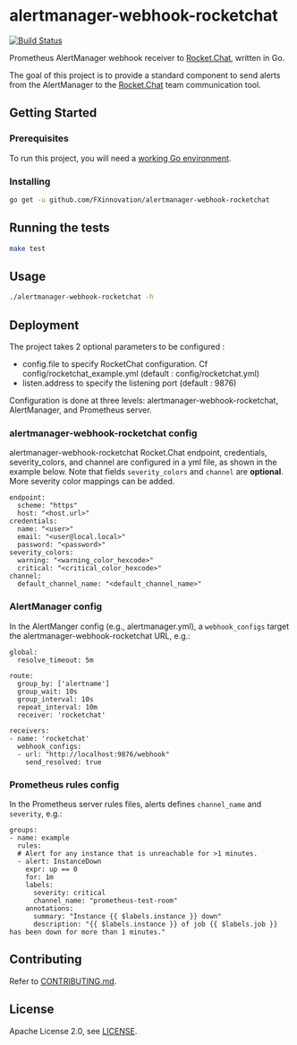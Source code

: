# alertmanager-webhook-rocketchat
[![Build Status](https://travis-ci.org/FXinnovation/alertmanager-webhook-rocketchat.svg?branch=master)](https://travis-ci.org/FXinnovation/alertmanager-webhook-rocketchat)

Prometheus AlertManager webhook receiver to [Rocket.Chat](https://rocket.chat/), written in Go.

The goal of this project is to provide a standard component to send alerts from the AlertManager to the 
[Rocket.Chat](https://rocket.chat/) team communication tool.

## Getting Started

### Prerequisites

To run this project, you will need a [working Go environment](https://golang.org/doc/install).

### Installing

```bash
go get -u github.com/FXinnovation/alertmanager-webhook-rocketchat
```

## Running the tests

```bash
make test
```

## Usage

```bash
./alertmanager-webhook-rocketchat -h
```

## Deployment

The project takes 2 optional parameters to be configured :
- config.file to specify RocketChat configuration. Cf config/rocketchat_example.yml (default : config/rocketchat.yml)
- listen.address to specify the listening port (default : 9876)

Configuration is done at three levels: alertmanager-webhook-rocketchat, AlertManager, and Prometheus server.

### alertmanager-webhook-rocketchat config
alertmanager-webhook-rocketchat Rocket.Chat endpoint, credentials, severity_colors, and channel are configured in a yml file, as shown in the example below. Note that fields ``severity_colors`` and ``channel`` are **optional**. More severity color mappings can be added.

```
endpoint:
  scheme: "https"
  host: "<host.url>"
credentials:
  name: "<user>"
  email: "<user@local.local>"
  password: "<password>"
severity_colors:
  warning: "<warning_color_hexcode>"
  critical: "<critical_color_hexcode>"
channel:
  default_channel_name: "<default_channel_name>"
```

### AlertManager config
In the AlertManger config (e.g., alertmanager.yml), a `webhook_configs` target the alertmanager-webhook-rocketchat URL, e.g.:

```
global:
  resolve_timeout: 5m

route:
  group_by: ['alertname']
  group_wait: 10s
  group_interval: 10s
  repeat_interval: 10m
  receiver: 'rocketchat'

receivers:
- name: 'rocketchat'
  webhook_configs:
  - url: "http://localhost:9876/webhook"
    send_resolved: true
```

### Prometheus rules config
In the Prometheus server rules files, alerts defines `channel_name` and `severity`, e.g.:

```
groups:
- name: example
  rules:
  # Alert for any instance that is unreachable for >1 minutes.
  - alert: InstanceDown
    expr: up == 0
    for: 1m
    labels:
      severity: critical
      channel_name: "prometheus-test-room"
    annotations:
      summary: "Instance {{ $labels.instance }} down"
      description: "{{ $labels.instance }} of job {{ $labels.job }} has been down for more than 1 minutes."
```

## Contributing

Refer to [CONTRIBUTING.md](https://github.com/FXinnovation/alertmanager-webhook-rocketchat/blob/master/CONTRIBUTING.md).

## License

Apache License 2.0, see [LICENSE](https://github.com/FXinnovation/alertmanager-webhook-rocketchat/blob/master/LICENSE).
